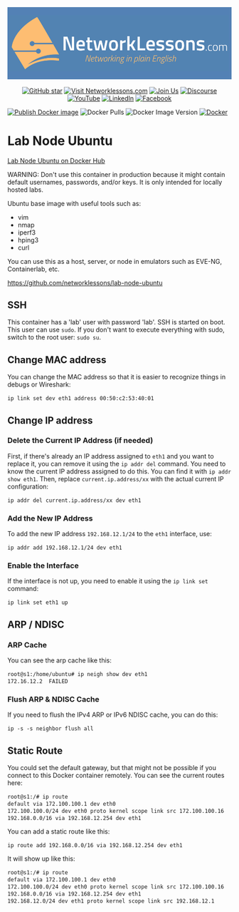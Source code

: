 <p align="center">
  <a href="https://networklessons.com">
    <img src="https://github.com/networklessons/labs/blob/main/github-banner-nwl.png" alt="Networking in plain English." />
  </a>
</p>
<div align="center">
  <!-- GitHub Stars Badge -->
  <a href="https://github.com/networklessons/labs/stargazers"><img src="https://img.shields.io/github/stars/networklessons/labs?color=4BB797&logo=github" alt="GitHub star" /></a>
  <!-- Website Badge -->
  <a href="https://networklessons.com"><img src="https://img.shields.io/badge/Website-networklessons.com-5381B5" alt="Visit Networklessons.com" /></a>
  <!-- Join Now Badge -->
  <a href="https://networklessons.com/sign-up"><img src="https://img.shields.io/badge/Community-Join%20Now-FFC369?logo=community" alt="Join Us" /></a>
  <!-- Discourse Badge -->
  <a href="https://forum.networklessons.com/"><img src="https://img.shields.io/badge/discourse-browse_forum-red.svg?color=FFC369&logo=discourse" alt="Discourse" /></a>
  <!-- YouTube Badge -->
  <a href="https://www.youtube.com/c/networklessons/"><img src="https://img.shields.io/badge/youtube-watch_videos-red.svg?color=4BB797&logo=youtube" alt="YouTube" /></a>
  <!-- LinkedIn Badge -->
  <a href="https://www.linkedin.com/company/networklessons"><img src="https://img.shields.io/badge/linkedin-connect-blue.svg?color=4BB797&logo=linkedin" alt="LinkedIn" /></a>
  <!-- Facebook Badge -->
  <a href="https://facebook.com/networklessons"><img src="https://img.shields.io/badge/facebook-like-blue.svg?color=4BB797&logo=facebook" alt="Facebook" /></a>
</div>

[![Publish Docker image](https://github.com/networklessons/lab-node-ubuntu/actions/workflows/build-push.yml/badge.svg)](https://github.com/networklessons/lab-node-ubuntu/actions/workflows/build-push.yml)
![Docker Pulls](https://img.shields.io/docker/pulls/networklessons/lab-node-ubuntu)
![Docker Image Version](https://img.shields.io/docker/v/networklessons/lab-node-ubuntu)
[![Docker](https://img.shields.io/docker/cloud/build/eaudeweb/scratch?label=Docker&style=flat)](https://hub.docker.com/r/networklessons/lab-node-ubuntu/tags)

# Lab Node Ubuntu



[Lab Node Ubuntu on Docker Hub](https://hub.docker.com/r/networklessons/lab-node-ubuntu) 

WARNING: Don't use this container in production because it might contain default usernames, passwords, and/or keys. It is only intended for locally hosted labs.

Ubuntu base image with useful tools such as:

- vim
- nmap
- iperf3
- hping3
- curl

You can use this as a host, server, or node in emulators such as EVE-NG, Containerlab, etc.

https://github.com/networklessons/lab-node-ubuntu

## SSH

This container has a 'lab' user with password 'lab'. SSH is started on boot. This user can use `sudo`. If you don't want to execute everything with sudo, switch to the root user: `sudo su`.

## Change MAC address

You can change the MAC address so that it is easier to recognize things in debugs or Wireshark:

```
ip link set dev eth1 address 00:50:c2:53:40:01
```

## Change IP address

### Delete the Current IP Address (if needed)

First, if there's already an IP address assigned to `eth1` and you want to replace it, you can remove it using the `ip addr del` command. You need to know the current IP address assigned to do this. You can find it with `ip addr show eth1`. Then, replace `current.ip.address/xx` with the actual current IP configuration:
```
ip addr del current.ip.address/xx dev eth1
```

### Add the New IP Address

To add the new IP address `192.168.12.1/24` to the `eth1` interface, use:

```
ip addr add 192.168.12.1/24 dev eth1
```

### Enable the Interface

If the interface is not up, you need to enable it using the `ip link set` command:

```
ip link set eth1 up
```
## ARP / NDISC

### ARP Cache

You can see the arp cache like this:

```
root@s1:/home/ubuntu# ip neigh show dev eth1
172.16.12.2  FAILED
```

### Flush ARP & NDISC Cache

If you need to flush the IPv4 ARP or IPv6 NDISC cache, you can do this:

```
ip -s -s neighbor flush all
```

## Static Route

You could set the default gateway, but that might not be possible if you connect to this Docker container remotely. You can see the current routes here:

```
root@s1:/# ip route
default via 172.100.100.1 dev eth0 
172.100.100.0/24 dev eth0 proto kernel scope link src 172.100.100.16 
192.168.0.0/16 via 192.168.12.254 dev eth1
```

You can add a static route like this:

```
ip route add 192.168.0.0/16 via 192.168.12.254 dev eth1
```

It will show up like this:

```
root@s1:/# ip route
default via 172.100.100.1 dev eth0 
172.100.100.0/24 dev eth0 proto kernel scope link src 172.100.100.16 
192.168.0.0/16 via 192.168.12.254 dev eth1 
192.168.12.0/24 dev eth1 proto kernel scope link src 192.168.12.1
```
